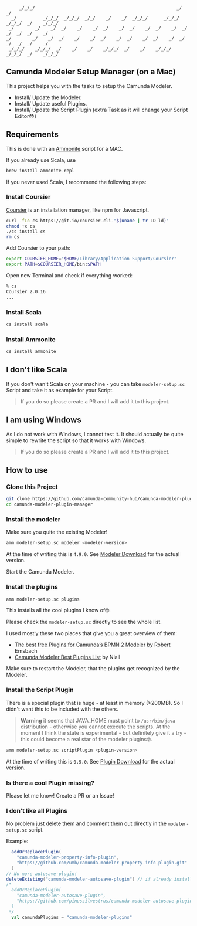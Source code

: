```

     _/_/_/                                                      _/            _/
  _/          _/_/_/  _/_/_/  _/_/    _/    _/  _/_/_/      _/_/_/    _/_/_/  _/    _/_/_/
 _/        _/    _/  _/    _/    _/  _/    _/  _/    _/  _/    _/  _/    _/  _/  _/    _/
_/        _/    _/  _/    _/    _/  _/    _/  _/    _/  _/    _/  _/    _/  _/  _/    _/
 _/_/_/    _/_/_/  _/    _/    _/    _/_/_/  _/    _/    _/_/_/    _/_/_/  _/    _/_/_/

```
## Camunda Modeler Setup Manager (on a Mac)
This project helps you with the tasks to setup the Camunda Modeler.
* Install/ Update the Modeler.
* Install/ Update useful Plugins.
* Install/ Update the Script Plugin (extra Task as it will change your Script Editor😳)
## Requirements
This is done with an [Ammonite](http://ammonite.io) script for a MAC.

If you already use Scala, use
```bash
brew install ammonite-repl
```
If you never used Scala, I recommend the following steps:
### Install Coursier
[Coursier](https://get-coursier.io) is an installation manager, like npm for Javascript.

```bash
curl -fLo cs https://git.io/coursier-cli-"$(uname | tr LD ld)"
chmod +x cs
./cs install cs
rm cs
```
Add Coursier to your path:
```bash
export COURSIER_HOME="$HOME/Library/Application Support/Coursier" 
export PATH=$COURSIER_HOME/bin:$PATH

```
Open new Terminal and check if everything worked:
```bash
% cs
Coursier 2.0.16
...
```
### Install Scala
```bash
cs install scala
```
### Install Ammonite
```bash
cs install ammonite
```
## I don't like Scala
If you don't wan't Scala on your machine - 
you can take `modeler-setup.sc` Script and take it as example for your Script.
> If you do so please create a PR and I will add it to this project.

## I am using Windows
As I do not work with Windows, I cannot test it. 
It should actually be quite simple to rewrite the script so that it works with Windows.
> If you do so please create a PR and I will add it to this project.

## How to use
### Clone this Project
```sh
git clone https://github.com/camunda-community-hub/camunda-modeler-plugin-manager.git
cd camunda-modeler-plugin-manager
```
### Install the modeler
Make sure you quite the existing Modeler!
```scala
amm modeler-setup.sc modeler <modeler-version> 
```
At the time of writing this is `4.9.0`. See [Modeler Download](https://camunda.com/download/modeler/) for the actual version.

Start the Camunda Modeler.
### Install the plugins
```scala
amm modeler-setup.sc plugins 
```
This installs all the cool plugins I know of🤓.

Please check the `modeler-setup.sc` directly to see the whole list.

I used mostly these two places that give you a great overview of them:
* [The best free Plugins for Camunda’s BPMN 2 Modeler](https://emsbach.medium.com/the-best-free-plugins-for-camundas-bpmn-2-modeler-14eee0c9fdd2)
  by Robert Emsbach
* [Camunda Modeler Best Plugins List](https://github.com/NPDeehan/Camunda-Modeler-Best-Plugins-List)
  by Niall

Make sure to restart the Modeler, that the plugins get recognized by the Modeler.

### Install the Script Plugin
There is a special plugin that is huge - at least in memory (>200MB).
So I didn't want this to be included with the others.

> **Warning** it seems that JAVA_HOME must point to `/usr/bin/java` distribution - otherwise you cannot execute the scripts.
> At the moment I think the state is experimental - but definitely give it a try - 
> this could become a real star of the modeler plugins🤓.
```scala
amm modeler-setup.sc scriptPlugin <plugin-version> 
```
At the time of writing this is `0.5.0`. See [Plugin Download](https://github.com/sharedchains/camunda-code-editor/releases) for the actual version.

### Is there a cool Plugin missing?
Please let me know! Create a PR or an Issue!
### I don't like all Plugins 
No problem just delete them and comment them out directly in the `modeler-setup.sc` script.

Example:
```scala
  addOrReplacePlugin(
    "camunda-modeler-property-info-plugin",
    "https://github.com/umb/camunda-modeler-property-info-plugin.git"
  )
// No more autosave-plugin!
deleteExisting("camunda-modeler-autosave-plugin") // if already installed!
/* 
  addOrReplacePlugin(
    "camunda-modeler-autosave-plugin",
    "https://github.com/pinussilvestrus/camunda-modeler-autosave-plugin.git"
  )
 */
  val camundaPlugins = "camunda-modeler-plugins"
```
